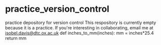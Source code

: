 # practice_version_control
practice depository for version control
This respository is currently empty because it is a practice.
If you're interesting in collaborating, email me at isobel.davis@dtc.ox.ac.uk
def inches_to_mm(inches):
	mm = inches*25.4
	return mm

